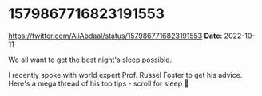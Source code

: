 # 1579867716823191553
https://twitter.com/AliAbdaal/status/1579867716823191553
**Date:** 2022-10-11

We all want to get the best night's sleep possible. 

I recently spoke with world expert Prof. Russel Foster to get his advice. Here's a mega thread of his top tips - scroll for sleep 🧵
